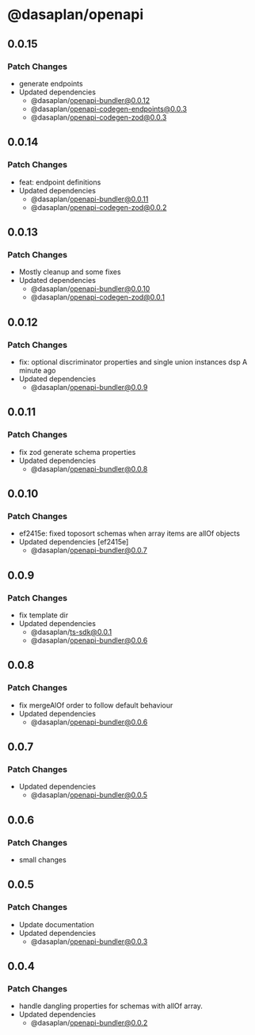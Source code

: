 # @dasaplan/openapi

## 0.0.15

### Patch Changes

- generate endpoints
- Updated dependencies
  - @dasaplan/openapi-bundler@0.0.12
  - @dasaplan/openapi-codegen-endpoints@0.0.3
  - @dasaplan/openapi-codegen-zod@0.0.3

## 0.0.14

### Patch Changes

- feat: endpoint definitions
- Updated dependencies
  - @dasaplan/openapi-bundler@0.0.11
  - @dasaplan/openapi-codegen-zod@0.0.2

## 0.0.13

### Patch Changes

- Mostly cleanup and some fixes
- Updated dependencies
  - @dasaplan/openapi-bundler@0.0.10
  - @dasaplan/openapi-codegen-zod@0.0.1

## 0.0.12

### Patch Changes

- fix: optional discriminator properties and single union instances dsp A minute ago
- Updated dependencies
  - @dasaplan/openapi-bundler@0.0.9

## 0.0.11

### Patch Changes

- fix zod generate schema properties
- Updated dependencies
  - @dasaplan/openapi-bundler@0.0.8

## 0.0.10

### Patch Changes

- ef2415e: fixed toposort schemas when array items are allOf objects
- Updated dependencies [ef2415e]
  - @dasaplan/openapi-bundler@0.0.7

## 0.0.9

### Patch Changes

- fix template dir
- Updated dependencies
  - @dasaplan/ts-sdk@0.0.1
  - @dasaplan/openapi-bundler@0.0.6

## 0.0.8

### Patch Changes

- fix mergeAlOf order to follow default behaviour
- Updated dependencies
  - @dasaplan/openapi-bundler@0.0.6

## 0.0.7

### Patch Changes

- Updated dependencies
  - @dasaplan/openapi-bundler@0.0.5

## 0.0.6

### Patch Changes

- small changes

## 0.0.5

### Patch Changes

- Update documentation
- Updated dependencies
  - @dasaplan/openapi-bundler@0.0.3

## 0.0.4

### Patch Changes

- handle dangling properties for schemas with allOf array.
- Updated dependencies
  - @dasaplan/openapi-bundler@0.0.2
